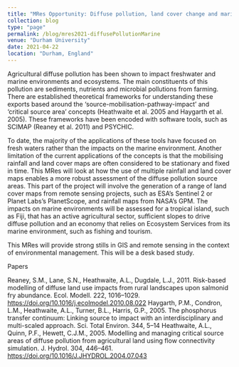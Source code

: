 ```yaml
---
title: "MRes Opportunity: Diffuse pollution, land cover change and marine impacts"
collection: blog
type: "page"
permalink: /blog/mres2021-diffusePollutionMarine
venue: "Durham University"
date: 2021-04-22
location: "Durham, England"
---
```


Agricultural diffuse pollution has been shown to impact freshwater and marine environments and ecosystems. The main constituents of this pollution are sediments, nutrients and microbial pollutions from farming. There are established theoretical frameworks for understanding these exports based around the ‘source-mobilisation-pathway-impact’ and ‘critical source area’ concepts (Heathwaite et al. 2005 and Haygarth et al. 2005).  These frameworks have been encoded with software tools, such as SCIMAP (Reaney et al. 2011) and PSYCHIC.

To date, the majority of the applications of these tools have focused on fresh waters rather than the impacts on the marine environment. Another limitation of the current applications of the concepts is that the mobilising rainfall and land cover maps are often considered to be stationary and fixed in time. This MRes will look at how the use of multiple rainfall and land cover maps enables a more robust assessment of the diffuse pollution source areas. This part of the project will involve the generation of a range of land cover maps from remote sensing projects, such as ESA’s Sentinel 2 or Planet Labs’s PlanetScope, and rainfall maps from NASA’s GPM.  The impacts on marine environments will be assessed for a tropical island, such as Fiji, that has an active agricultural sector, sufficient slopes to drive diffuse pollution and an economy that relies on Ecosystem Services from its marine environment, such as fishing and tourism.

This MRes will provide strong stills in GIS and remote sensing in the context of environmental management. This will be a desk based study.

Papers

Reaney, S.M., Lane, S.N., Heathwaite, A.L., Dugdale, L.J., 2011. Risk-based modelling of diffuse land use impacts from rural landscapes upon salmonid fry abundance. Ecol. Modell. 222, 1016–1029. https://doi.org/10.1016/j.ecolmodel.2010.08.022
Haygarth, P.M., Condron, L.M., Heathwaite, A.L., Turner, B.L., Harris, G.P., 2005. The phosphorus transfer continuum: Linking source to impact with an interdisciplinary and multi-scaled approach. Sci. Total Environ. 344, 5–14
Heathwaite, A.L., Quinn, P.F., Hewett, C.J.M., 2005. Modelling and managing critical source areas of diffuse pollution from agricultural land using flow connectivity simulation. J. Hydrol. 304, 446–461. https://doi.org/10.1016/J.JHYDROL.2004.07.043
